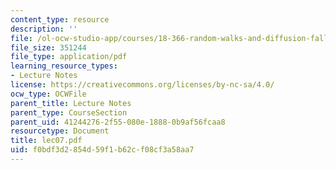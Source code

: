```yaml
---
content_type: resource
description: ''
file: /ol-ocw-studio-app/courses/18-366-random-walks-and-diffusion-fall-2006/f0bdf3d2854d59f1b62cf08cf3a58aa7_lec07.pdf
file_size: 351244
file_type: application/pdf
learning_resource_types:
- Lecture Notes
license: https://creativecommons.org/licenses/by-nc-sa/4.0/
ocw_type: OCWFile
parent_title: Lecture Notes
parent_type: CourseSection
parent_uid: 41244276-2f55-080e-1888-0b9af56fcaa8
resourcetype: Document
title: lec07.pdf
uid: f0bdf3d2-854d-59f1-b62c-f08cf3a58aa7
---
```

